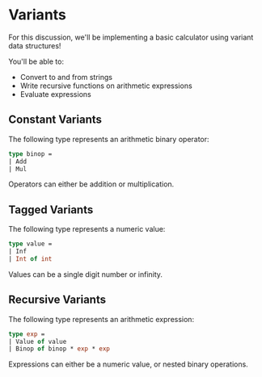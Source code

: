 # Variants

For this discussion, we'll be implementing a basic calculator using variant data structures!

You'll be able to:

- Convert to and from strings
- Write recursive functions on arithmetic expressions
- Evaluate expressions

## Constant Variants

The following type represents an arithmetic binary operator:

```ocaml
type binop =
| Add
| Mul
```

Operators can either be addition or multiplication.

## Tagged Variants

The following type represents a numeric value:

```ocaml
type value =
| Inf
| Int of int
```

Values can be a single digit number or infinity.

## Recursive Variants

The following type represents an arithmetic expression:

```ocaml
type exp =
| Value of value
| Binop of binop * exp * exp
```

Expressions can either be a numeric value, or nested binary operations.
